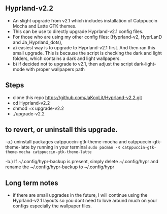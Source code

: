## Hyprland-v2.2
- An slight upgrade from v2.1 which includes installation of Catppuccin Mocha and Latte GTK themes. 
- This can be use to directly upgrade Hyprland-v2.1 config files.
- For those who are using my other config files: (Hyprland-v2, HyprLanD and Ja_Hyprland_dots),
- a) easiest way is to upgrade to Hyprland-v2.1 first. And then ran this small upgrade. This is because the script is checking the dark and light folders, which contains a dark and light wallpapers.
- b) if decided not to upgrade to v2.1, then adjust the script dark-light-mode with proper wallpapers path


## Steps
- clone this repo https://github.com/JaKooLit/Hyprland-v2.2.git
- cd Hyprland-v2.2
- chmod +x upgrade-v2.2
- ./upgrade-v2.2



## to revert, or uninstall this upgrade.

-a.) uninstall packages catppuccin-gtk-theme-mocha and catppuccin-gtk-theme-latte by running in your terminal ```sudo pacman -R catppuccin-gtk-theme-mocha catppuccin-gtk-theme-latte```
  
-b.) If ~/.config/hypr-backup is present, simply delete ~/.config/hypr and rename the ~/.config/hypr-backup to ~/.config/hypr


## Long term notes
- if there are small upgrades in the future, I will continue using the Hyprland-v2.1 layouts so you dont need to love around much on your configs especially the wallpaper files.
